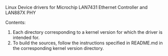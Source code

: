 Linux Device drivers for Microchip LAN7431 Ethernet Controller and LAN887X PHY

Contents:

1. Each directory corresponding to a kernel version for which the driver is intended for.
2. To build the sources, follow the instructions specified in README.md in the corresponding kernel version directory.

